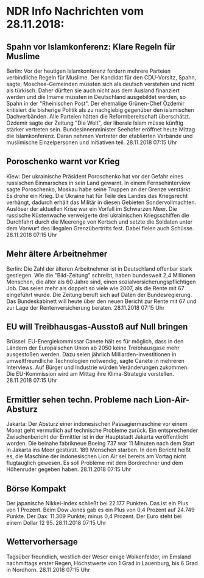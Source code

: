# NDR Info Nachrichten vom 28.11.2018:


## Spahn vor Islamkonferenz: Klare Regeln für Muslime
Berlin: Vor der heutigen Islamkonferenz fordern mehrere Parteien verbindliche Regeln für Muslime. Der Kandidat für den CDU-Vorsitz, Spahn, sagte, Moschee-Gemeinden müssten sich als deutsch verstehen und nicht als türkisch. Daher dürften sie auch nicht aus dem Ausland finanziert werden und die Imame müssten in Deutschland ausgebildet werden, so Spahn in der "Rheinischen Post". Der ehemalige Grünen-Chef Özdemir kritisiert die bisherige Politik als zu nachgiebig gegenüber den islamischen Dachverbänden. Alle Parteien hätten die Reformbereitschaft überschätzt. Özdemir sagte der Zeitung "Die Welt", der liberale Islam müsse künftig stärker vertreten sein. Bundesinnenminister Seehofer eröffnet heute Mittag die Islamkonferenz. Daran nehmen Vertreter der etablierten Verbände und muslimische Einzelpersonen und Initiativen teil. 28.11.2018 07:15 Uhr 

## Poroschenko warnt vor Krieg
Kiew:	Der ukrainische Präsident Poroschenko hat vor der Gefahr eines russischen Einmarsches in sein Land gewarnt. In einem Fernsehinterview sagte Poroschenko, Moskau habe seine Truppen an der Grenze verstärkt. Es drohe ein Krieg. Die Ukraine hat für Teile des Landes das Kriegsrecht verhängt, dadurch erhält das Militär in diesen Gebieten Sondervollmachten. Auslöser der aktuellen Krise war ein Vorfall im Schwarzen Meer. Die russische Küstenwache verweigerte drei ukrainischen Kriegsschiffen die Durchfahrt durch die Meerenge von Kertsch und setzte die Soldaten unter dem Vorwurf des illegalen Grenzübertritts fest. Dabei fielen auch Schüsse. 28.11.2018 07:15 Uhr 

## Mehr ältere Arbeitnehmer
Berlin: Die Zahl der älteren Arbeitnehmer ist in Deutschland offenbar stark gestiegen. Wie die "Bild-Zeitung" schreibt, haben bundesweit 2,4 Millionen Menschen, die älter als 60 Jahre sind, einen sozialversicherungspflichtigen Job. Das seien mehr als doppelt so viele wie 2007, als die Rente mit 67 eingeführt wurde. Die Zeitung beruft sich auf Daten der Bundesregierung. Das Bundeskabinett will heute über den neuen Bericht zur Rente mit 67 und zur Lage der Rentenversicherung beraten. 28.11.2018 07:15 Uhr 

## EU will Treibhausgas-Ausstoß auf Null bringen
Brüssel:	EU-Energiekommissar Canete hält es für möglich, dass in den Ländern der Europäischen Union ab 2050 keine Treibhausgase mehr ausgestoßen werden. Dazu seien jährlich Milliarden-Investitionen in umweltfreundliche Technologien notwendig, sagte Canete in mehreren Interviews. Auf Bürger und Industrie würden Veränderungen zukommen. Die EU-Kommission wird am Mittag ihre Klima-Strategie vorstellen. 28.11.2018 07:15 Uhr 

## Ermittler sehen techn. Probleme nach Lion-Air-Absturz
Jakarta: Der Absturz einer indonesischen Passagiermaschine vor einem Monat geht vermutlich auf technische Probleme zurück. Ein entsprechender Zwischenbericht der Ermittler ist in der Hauptstadt Jakarta veröffentlicht worden. Die beinahe fabrikneue Boeing 737 war 11 Minuten nach dem Start in Jakarta ins Meer gestürzt. 189 Menschen starben. In dem Bericht heißt es, die Maschine der indonesischen Lion Air sei bereits am Vortag nicht flugtauglich gewesen. Es soll Probleme mit dem Bordrechner und dem Höhenruder gegeben haben. 28.11.2018 07:15 Uhr 

## Börse Kompakt
Der japanische Nikkei-Index schließt bei 22.177  Punkten. Das ist ein Plus von 1 Prozent. Beim Dow Jones gab es ein Plus von 0,4 Prozent auf 24.749 Punkte. Der Dax:			11.309 Punkte; minus 0,4 Prozent. Der Euro steht bei einem Dollar 12 95. 28.11.2018 07:15 Uhr 

## Wettervorhersage
Tagsüber freundlich, westlich der Weser einige Wolkenfelder, im Emsland nachmittags erster Regen, Höchstwerte von 1 Grad in Lauenburg, bis 6 Grad in Nordhorn. 28.11.2018 07:15 Uhr 
